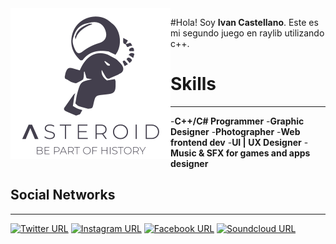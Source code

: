 ﻿<img align="left" src="https://github.com/InsaneFury/Asteroid_Castellano/blob/master/Asteroids/res/readme/logo.png" width=256>

#Hola!
Soy **Ivan Castellano**. Este es mi segundo juego en raylib utilizando c++.


# Skills
-----------------------
-**C++/C# Programmer**
-**Graphic Designer**
-**Photographer**
-**Web frontend dev**
-**UI | UX Designer**
-**Music & SFX for games and apps designer**

## Social Networks
-----------------------
[![Twitter URL](https://img.shields.io/twitter/url/http/shields.io.svg?style=social&label=Follow)](https://twitter.com/IvanCaastellano)
[![Instagram URL](https://img.shields.io/twitter/url/http/shields.io.svg?style=social&label=Follow)](https://www.instagram.com/ivancastellanoo)
[![Facebook URL](https://img.shields.io/twitter/url/http/shields.io.svg?style=social&label=Follow)](https://www.facebook.com/ivanignaciocastellano)
[![Soundcloud URL](https://img.shields.io/badge/Soundcloud--yellow.svg?longCache=true&style=flat-square)](https://soundcloud.com/justdarsan)
